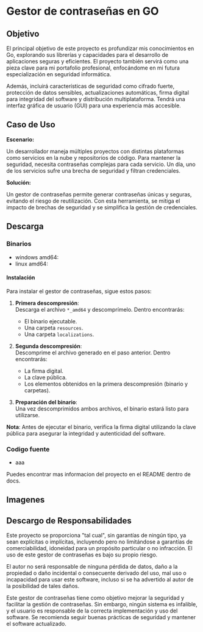 # Gestor de contraseñas en GO

## Objetivo

El principal objetivo de este proyecto es profundizar mis conocimientos en Go, explorando sus librerías y capacidades para el desarrollo de aplicaciones seguras y eficientes. El proyecto también servirá como una pieza clave para mi portafolio profesional, enfocándome en mi futura especialización en seguridad informática.

Además, incluirá características de seguridad como cifrado fuerte, protección de datos sensibles, actualizaciones automáticas, firma digital para integridad del software y distribución multiplataforma. Tendrá una interfaz gráfica de usuario (GUI) para una experiencia más accesible.

## Caso de Uso

**Escenario:**

Un desarrollador maneja múltiples proyectos con distintas plataformas como servicios en la nube y repositorios de código. Para mantener la seguridad, necesita contraseñas complejas para cada servicio. Un día, uno de los servicios sufre una brecha de seguridad y filtran credenciales.

**Solución:**

Un gestor de contraseñas permite generar contraseñas únicas y seguras, evitando el riesgo de reutilización. Con esta herramienta, se mitiga el impacto de brechas de seguridad y se simplifica la gestión de credenciales.

## Descarga

### Binarios 
- windows amd64: 
- linux amd64:

#### Instalación

Para instalar el gestor de contraseñas, sigue estos pasos:

1. **Primera descompresión**:  
   Descarga el archivo `*_amd64` y descomprímelo. Dentro encontrarás:
    - El binario ejecutable.
    - Una carpeta `resources`.
    - Una carpeta `localizations`.

2. **Segunda descompresión**:  
   Descomprime el archivo generado en el paso anterior. Dentro encontrarás:
    - La firma digital.
    - La clave pública.
    - Los elementos obtenidos en la primera descompresión (binario y carpetas).

3. **Preparación del binario**:  
   Una vez descomprimidos ambos archivos, el binario estará listo para utilizarse.

**Nota**: Antes de ejecutar el binario, verifica la firma digital utilizando la clave pública para asegurar la integridad y autenticidad del software.


### Codigo fuente
- aaa

Puedes encontrar mas informacion del proyecto en el README dentro de docs.

## Imagenes



## Descargo de Responsabilidades

Este proyecto se proporciona "tal cual", sin garantías de ningún tipo, ya sean explícitas o implícitas, incluyendo pero no limitándose a garantías de comerciabilidad, idoneidad para un propósito particular o no infracción. El uso de este gestor de contraseñas es bajo su propio riesgo.

El autor no será responsable de ninguna pérdida de datos, daño a la propiedad o daño incidental o consecuente derivado del uso, mal uso o incapacidad para usar este software, incluso si se ha advertido al autor de la posibilidad de tales daños.

Este gestor de contraseñas tiene como objetivo mejorar la seguridad y facilitar la gestión de contraseñas. Sin embargo, ningún sistema es infalible, y el usuario es responsable de la correcta implementación y uso del software. Se recomienda seguir buenas prácticas de seguridad y mantener el software actualizado.